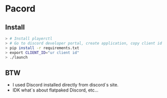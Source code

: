 # Pacord

## Install
```sh
> # Install playerctl
> # Go to discord developer portal, create application, copy client id
> pip install -r requirements.txt
> export CLIENT_ID="ur client id"
> ./launch
```

## BTW
- I used Discord installed directly from discord`s site.
- IDK what`s about flatpaked Discord, etc...
